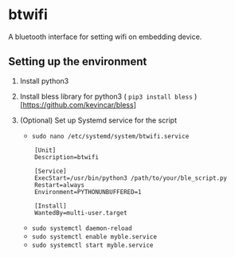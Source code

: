 # btwifi

A bluetooth interface for setting wifi on embedding device.

## Setting up the environment

1. Install python3
 <!--  mark down link to `` -->
2. Install bless library for python3 ( `pip3 install bless` )[https://github.com/kevincar/bless]
3. (Optional) Set up Systemd service for the script

    - `sudo nano /etc/systemd/system/btwifi.service`

    ```
        [Unit]
        Description=btwifi

        [Service]
        ExecStart=/usr/bin/python3 /path/to/your/ble_script.py
        Restart=always
        Environment=PYTHONUNBUFFERED=1

        [Install]
        WantedBy=multi-user.target
    ```

    - `sudo systemctl daemon-reload`
    - `sudo systemctl enable myble.service`
    - `sudo systemctl start myble.service`
